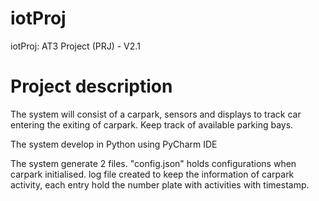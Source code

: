 # iotProj
iotProj: AT3 Project (PRJ) - V2.1 
# Project description
The system will consist of a carpark, sensors and displays to track car entering the exiting of carpark. Keep track of available parking bays.

The system develop in Python using PyCharm IDE

The system generate 2 files. "config.json" holds configurations when carpark initialised. 
log file created to keep the information of carpark activity, each entry hold the number plate with activities with timestamp.
